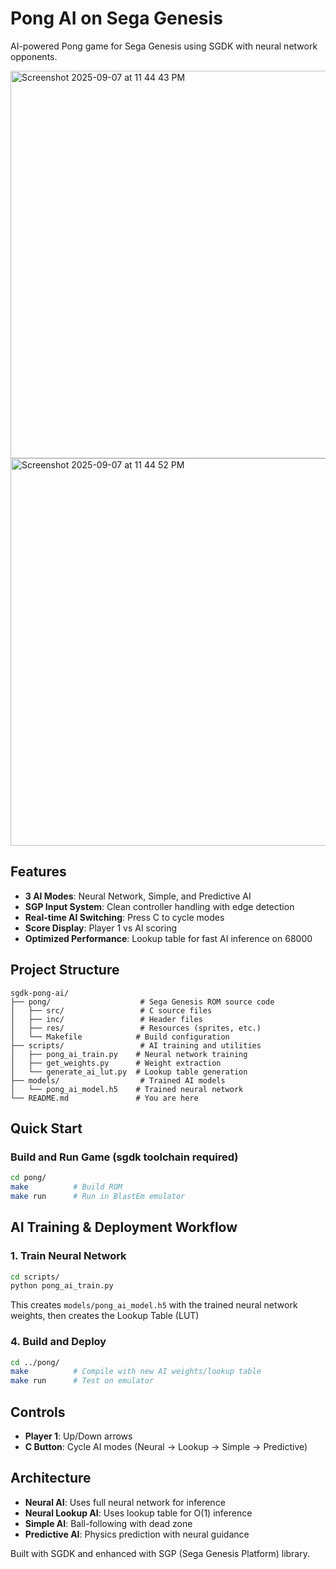 # Pong AI on Sega Genesis

AI-powered Pong game for Sega Genesis using SGDK with neural network opponents.

<img width="752" height="620" alt="Screenshot 2025-09-07 at 11 44 43 PM" src="https://github.com/user-attachments/assets/62ae1ae5-0916-4755-9b12-f1a61332a863" />
<img width="752" height="620" alt="Screenshot 2025-09-07 at 11 44 52 PM" src="https://github.com/user-attachments/assets/543d01e5-9571-4de9-a0f4-ddc27001ebbe" />


## Features
- **3 AI Modes**: Neural Network, Simple, and Predictive AI
- **SGP Input System**: Clean controller handling with edge detection
- **Real-time AI Switching**: Press C to cycle modes
- **Score Display**: Player 1 vs AI scoring
- **Optimized Performance**: Lookup table for fast AI inference on 68000

## Project Structure
```
sgdk-pong-ai/
├── pong/                    # Sega Genesis ROM source code
│   ├── src/                 # C source files
│   ├── inc/                 # Header files
│   ├── res/                 # Resources (sprites, etc.)
│   └── Makefile            # Build configuration
├── scripts/                 # AI training and utilities
│   ├── pong_ai_train.py    # Neural network training
│   ├── get_weights.py      # Weight extraction
│   └── generate_ai_lut.py  # Lookup table generation
├── models/                  # Trained AI models
│   └── pong_ai_model.h5    # Trained neural network
└── README.md               # You are here
```

## Quick Start

### Build and Run Game (sgdk toolchain required)
```bash
cd pong/
make          # Build ROM
make run      # Run in BlastEm emulator 
```

## AI Training & Deployment Workflow

### 1. Train Neural Network
```bash
cd scripts/
python pong_ai_train.py
```
This creates `models/pong_ai_model.h5` with the trained neural network weights, then creates the Lookup Table (LUT)

### 4. Build and Deploy
```bash
cd ../pong/
make          # Compile with new AI weights/lookup table
make run      # Test on emulator
```

## Controls
- **Player 1**: Up/Down arrows
- **C Button**: Cycle AI modes (Neural → Lookup → Simple → Predictive)

## Architecture
- **Neural AI**: Uses full neural network for inference
- **Neural Lookup AI**: Uses lookup table for O(1) inference
- **Simple AI**: Ball-following with dead zone
- **Predictive AI**: Physics prediction with neural guidance

Built with SGDK and enhanced with SGP (Sega Genesis Platform) library.
